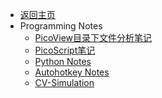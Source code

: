 <!-- programming/_sidebar.md -->

- [返回主页](/)
- Programming Notes
  - [PicoView目录下文件分析笔记](programming/picviewAnalysis.md)
  - [PicoScript笔记](programming/picoScriptNotes.md)
  - [Python Notes](programming/PyNotes.md)
  - [Autohotkey Notes](programming/AHKNotes.md)
  - [CV-Simulation](programming/cv_simulation.md)

